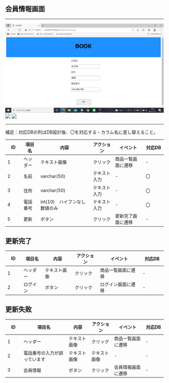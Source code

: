 ## 会員情報画面
*****
<img src="https://github.com/Aso2001219/team/blob/main/%E8%A8%AD%E8%A8%88%E6%9B%B8/%E7%94%BB%E9%9D%A2%E8%A9%B3%E7%B4%B0%E5%9B%B3/img/2021-12-21%20(6).png?raw=true
">
<img src="img/https://github.com/Aso2001219/team/blob/main/%E8%A8%AD%E8%A8%88%E6%9B%B8/%E7%94%BB%E9%9D%A2%E8%A9%B3%E7%B4%B0%E5%9B%B3/img/2021-12-21%20(7).png?raw=true
">
<img src="img/https://github.com/Aso2001219/team/blob/main/%E8%A8%AD%E8%A8%88%E6%9B%B8/%E7%94%BB%E9%9D%A2%E8%A9%B3%E7%B4%B0%E5%9B%B3/img/2021-12-21%20(8).png?raw=true
">

*****
補足：対応DBの列はDB設計後、〇を対応する・カラム名に差し替えること。

| ID | 項目名 | 内容 | アクション | イベント | 対応DB　|
|----|------|-----|-----------|----------|--------|
|1　　|ヘッダー|テキスト画像|クリック|商品一覧画面に遷移|-|
|2   |名前  |varchar(50)|テキスト入力|-         |〇      |
|3   |住所|varchar(50)|テキスト入力|-         |〇      |
|4   |電話番号 |int(10)　ハイフンなし数値のみ|テキスト入力|-         |〇      |
|5   |更新|ボタン|クリック|更新完了画面に遷移|-|


## 更新完了
| ID | 項目名 | 内容 | アクション | イベント | 対応DB　|
|----|------|-----|-----------|----------|--------|
|1　　|ヘッダー|テキスト画像|クリック|商品一覧画面に遷移|-|
|2   |ログイン|ボタン|クリック|ログイン画面に遷移|-|

## 更新失敗
| ID | 項目名 | 内容 | アクション | イベント | 対応DB　|
|----|------|-----|-----------|----------|--------|
|1　　|ヘッダー|テキスト画像|クリック|商品一覧画面に遷移|-|
|2   |電話番号の入力が誤っています|テキスト画像|テキスト画像|-|-|
|3   |会員情報|ボタン|クリック|会員情報画面に遷移|-|

